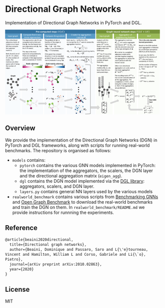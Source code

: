 # Directional Graph Networks

Implementation of Directional Graph Networks in PyTorch and DGL.

![method](realworld_benchmark/images/full-method.png)

## Overview

We provide the implementation of the Directional Graph Networks (DGN) in PyTorch and DGL frameworks, along with scripts for running real-world benchmarks. The repository is organised as follows:

- `models` contains:
  - `pytorch` contains the various GNN models implemented in PyTorch: the implementation of the aggregators, the scalers, the DGN layer and the directional aggregation matrix (`eigen_agg`).
  - `dgl` contains the DGN model implemented via the [DGL library](https://www.dgl.ai/): aggregators, scalers, and DGN layer.
  - `layers.py` contains general NN layers used by the various models
- `realworld_benchmark` contains various scripts from [Benchmarking GNNs](https://github.com/graphdeeplearning/benchmarking-gnns) 
and [Open Graph Benchmark](https://ogb.stanford.edu/) to download the real-world benchmarks and train the DGN on them. 
In `realworld_benchmark/README.md` we provide instructions for runnning the experiments.

## Reference
```
@article{beaini2020directional,
  title={Directional graph networks},
  author={Beaini, Dominique and Passaro, Saro and L{\'e}tourneau, Vincent and Hamilton, William L and Corso, Gabriele and Li{\`o}, Pietro},
  journal={arXiv preprint arXiv:2010.02863},
  year={2020}
}
```

## License
MIT

